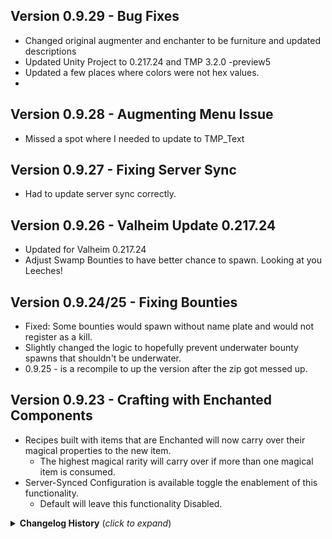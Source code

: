 ## Version 0.9.29 - Bug Fixes
* Changed original augmenter and enchanter to be furniture and updated descriptions
* Updated Unity Project to 0.217.24 and TMP 3.2.0 -preview5
* Updated a few places where colors were not hex values.
* 

## Version 0.9.28 - Augmenting Menu Issue
* Missed a spot where I needed to update to TMP_Text

## Version 0.9.27 - Fixing Server Sync
* Had to update server sync correctly.

## Version 0.9.26 - Valheim Update 0.217.24
* Updated for Valheim 0.217.24
* Adjust Swamp Bounties to have better chance to spawn. Looking at you Leeches!

## Version 0.9.24/25 - Fixing Bounties
* Fixed: Some bounties would spawn without name plate and would not register as a kill.
* Slightly changed the logic to hopefully prevent underwater bounty spawns that shouldn't be underwater.
* 0.9.25 - is a recompile to up the version after the zip got messed up.

## Version 0.9.23 - Crafting with Enchanted Components
* Recipes built with items that are Enchanted will now carry over their magical properties to the new item.
    * The highest magical rarity will carry over if more than one magical item is consumed.
* Server-Synced Configuration is available toggle the enablement of this functionality.
    * Default will leave this functionality Disabled.

<details>
<summary><b>Changelog History</b> (<i>click to expand</i>)</summary>

## Version 0.9.22 - Bounty System Improvements Part 2
* Would help if I included the translations in the Module Zip
    * Also, when Auga is NOT installed, have to forcably localize the strings.
* Added the new trophies to the Enchantcosts

## Version 0.9.21 - Bounty System Improvements
* Completely Overhauled how the Bounty Ledger is stored.
  * No longer using GlobalKeys when playing.
  * Saves to a data file in config folder.
  * Saves a backup to World File on Shutdown.
  * Restores from World File is data file is missing.
  * Tested on Single Player, P2P, and Dedicated Server
    * Tested Bounty Kills without Issue
* Added a Bounty Limiter to the Config
  * When enabled, and set to a max, prevents players from purchasing more bounties if they are at max In-Progress bounties.
  * These are per-player maximums.
* Revamped how Attack Speed modifications are handled using the AnimationSpeedManager
  * Thanks to Wacky for the assistance in the Discord getting it setup.
  * Thanks to Smoothbrain for their community contributions.
  * This should allow Wacky's EpicMMO and Duel Wield to adjust attack speeds accordingly with Epic Loot
## Version 0.9.20 - Hildir's Request Bug Fixes
* Added null checking to the Gated Items to prevent patches from causing errors.
* Fixed Map Pins going away when logging in and out
* Extensively tested the Sacrifice process on the Enchanting Table.
  * The change here is that stuff will sacrifice if you have it in your inventory, instead of showing the full list of sacrifices.
    * If this still doesn't work for you, please ensure all your JSON's are updated correctly.

## Version 0.9.19 - Hildir's Request Update
* Provides Compatibility with Hildir's Request
* Removes Legacy Workbench Functions
    * To perform Enchanting, please use Enchanting Table
* Fix for Map Pins

## Version 0.9.18 - New Feature: Enchanting Table Upgrades (Take 3)
* Fixed an issue where when placing a table down, can cause an error.

## Version 0.9.17 - New Feature: Enchanting Table Upgrades (Take 2)
* Fixed the config where it was defaulting only two features. Whoops.
  * All features will be enabled by default.
  * Use config to adjust appropriately.
* Completely re-engineered how the client/server relationship works.
  * Notes: Any table upgrades done in 0.9.16 **will be reset**. This was unavoidable.
  * Table Upgrades are now sticky on save.
* Updated UI Refresh to refresh information on interaction.
  * This should result in ingredients being updated properly in most cases.

## Version 0.9.16 - New Feature: Enchanting Table Upgrades
* The Enchanting Table now allows for Table Upgrades which can increase various modifiers. 
  * Upgrades are now available individually for each Enchanting Table Feature:
    * Sacrificing
    * Enchanting
    * Converting Materials
    * Disenchanting
    * Augmenting
  * In addition, Enchanting Table Features are now gated and need unlocking before using.
  * Each Enchanting Table maintains their own upgraded state.
  * Epic Loot configuration adds a new Config Section called "Enchating Table" and two new settings that apply to ALL ENCHANTING TABLES:
    * Upgrades Active
      * When enabled, table features are locked and must be unlocked and upgraded. 
      * When disabled, all table features are unlocked, and set to be Level 1, with no upgrades available.
    * Features Active
      * Allows Specifying which Enchanting Table Features are enabled.
        * Select the features desired and unselect the features not desired.
  * Enchanting Table Upgrade Costs are JSON configurable, and can be patched like other JSON's
    * The `enchantingupgrades.json` provides adjustment for upgrade costs and upgrade benefit adjustments.

## Version 0.9.15 - Valheim Update 0.217.5 - Part 3
* Updated `enchantcosts.json` with the corrected spelling of Trophy (from Trophie).
* Fixed issue with bounties not working correctly after update to 0.9.14.

## Version 0.9.14 - Valheim Update 0.217.5 - Part 2
* Left a piece out that needed to be updated with regards to `CopyCustomDataFromUpgradedItem`

## Version 0.9.13 - Valheim Update 0.217.5
* Required updates for Valheim version 0.217.5

## Version 0.9.12 - More Performance Improvements and Bugfixes
* Reduced the frequency that Multiplayer send Legendary Info
    * Improves frame rates when near others.
* Slightly improved performance of Loot Beams
* Fixed HotkeyBar Icons Updating
    * Now updates background when items removed.

## Version 0.9.11 - Performance Improvements
* Rebuilt the way Map Pins are maintained for Treasures and Bounties.
    * This should no longer cause a slow down in FPS just because you have a bunch of bounties.
* Rebuilt InventoryGui.UpdateGui Methods which were drawing Magic Item backgrounds.
    * Removed Postfix Patches and Loops
    * Used Transpilers instead
* Rebuilt HotKeyBar Updates
    * Removed Postfixes and implemented Transpiler instead.
* Changed the Location of Where Adventure Saved Data is stored.
    * Cleaned up KnownTexts and now saves in Player Custom Data

## Version 0.9.10
* Udpated for Valheim 0.214.305
* Added Merchant Fix for Auga 1.2.0
* Added Changelog.md for Thunderstore

## Version 0.9.9
* Removed butcher knife and stone axe from the allowed to enchant list
* New Feature: Disenchant - remove the enchant from an item at the cost of iron bounty tokens
* Merge Patching: Enabled "Merge" patch action, adds or overwrites all named properties in the target object (Thanks @nelson-saldanha)
* Updating for Valheim 0.214.2 Patch
## Version 0.9.8
  * Patch Config File location moved. Patch files have been moved outside of the Epic Loot Plugin Folder to prevent mod managers from deleting patch files.
    * Patch files are now located in BepInEx\config\EpicLoot\patches folder.
    * This folder will automatically be created upon first run of Epic Loot.
    * Debug Merged Output Files (if set to output) will be located in BepInEx\config\EpicLoot
  * Fix for "craftable legendary with no effects" bug
## Version 0.9.7
  * Fixed an unfortunate amount of bugs:
    * Feather Falling, Indestructible, and Free Build (among others) not loading correctly.
    * Old Items Created in an extremely old version of EIDF were not converting to Custom Data.
## Version 0.9.6
  * Removed dependency on EIDF in the Thunderstore manifest
## Version 0.9.5
  * Fixed a bug where two enchanting tables next to each other could not be used
  * Removed accidentally included "_patched.json" files
## Version 0.9.4
  * **New Features:**
    * Enchanting Table
      * New build piece with custom crafting UI just for Epic Loot!
      * Currently allows mass sacrificing, mass material conversions/upgrades/junk->trophy recipes, enchanting and augmenting (but more to come!)
      * Item and recipe lists sortable and filterable
      * Select many items or recipes and do them all at once
      * The old way of enchanting at the forge will stay in the game for now, but will be removed in a future release
      * A new config file (`materialconversions.json`) was added to facilitate the material conversion recipes at the new table
    * Added new Magic Effects: DoubleMagicShot and TripleBowShot (Credit: ploppy for the PR on this!)
  * **Changes:**
    * Converted EpicLoot to use the new Custom Data field provided in-game and REMOVED dependency on Extended Item Data Framework.
      * This means that **EpicLoot no longer requires Extended Item Data Framework**, in order to run.
      * EpicLoot is also fully compatible with OTHER mods still using Extended Item Data Framework without issue.
      * Mods that show as incompatible with EpicLoot or Extended Item Data Framework will need to be updated by their respective mod authors in order to remove the incompatibility.
  * **Bug Fixes:**
    * Rare Reagent Localization was not correct. Fixed to allow localization.
    * Made AllowedItemTypes and ExcludedItemTypes to be flexible to be either a Game Item Type, or a configured Item Type grouping from the iteminfo.json.
      * This allows for things like the StaffSkeleton to be included as AllowedItemTypes of "Staffs" where as "Staff" is not an in-game item type and does not include StaffSkeleton.
    * Fixed Auga Tool Tip fails when an item name does not reference a localizable string.
    * Fixed issue with Magic Item backgrounds sticking to Hotkeybar and Quick Slots when items are moved around.
    * Adding vanilla sparkles to mundane items, such as RubyGold ring
    * Added the ability to patch translation.json using patch config without the need to restart the game or server.
    * Fixed errors with Stagger effect.
    * Items that have many Available Effects/Enchants were clipping when reviewing them in the Augment tab. Fixed to scale the font to a smaller size.
      * This is not an issue in Auga.
## Version 0.9.3
  * Introduction of the JSON Configuration Patching System. 
    * Please reference https://github.com/RandyKnapp/ValheimMods/wiki/Config-Patching for information.
    * Example Patch Configs and Additional Information to be made available Soon(tm)
  * Localized Asset Names
    * This has removed all elements of hardcoded names in the Unity Prefabs and have replaced with localizable strings.
    * This also means that the Config settings for customizing the rarity names have been removed from the Module Config.
    * To customize the Rarity Names, edit the **translations.json** file.
    * Additionally, to target EpicLoot items by name, use this notation `$mod_epicloot_legendary $mod_epicloot_assets_essence`
  * Fix bug where Runestones, Belts, Rings, and Andvaranaut where not able to be picked up off the ground when spawned.
    * They also now glow.  Oooooohh.. shinny!
  * Updated Item Gating to provide more balance and less Clubs.
    * In `iteminfo.json`, "Fallback" can now be a specific prefab name (for a single item), or the **Type** of a different group.
      * For example: Instead of Staff's falling back to a single Club, Staff's now fall back to Spears, and based on Gating preferences, can spawn different levels of Spears.
      * This is also changed for Fist weapons, and some other balance changes.
  * Fixed Cultist and Growth Bounties Prefab Names which were incorrect and preventing Bounty from spawning.  (This will require you to update your adventuredata.json)
  * Fixed Missing Mistland items from loottables. (This will require you to update your loottables.json)
  * Added in ability to use prefab names in AllowedItemNames/ExcludedItemNames
  * Now showing modified attack stamina in Epic Loot tooltip.
  * Added in MountainCave TreasureChest to Loot Tables. (This will require you to update your loottables.json)
  * Changing "Modify Damage" enchant to be a Scaling Percetage based Damage Addition.  This will allow scaling to be better between lower and higher tiered players/weapons.
  * Adding in Dvergers and DvergerMage's to Loot Table, whom were left out. 
  * Removing Timescale which was not working and preventing vanilla timescale from functioning.
  * Adding Blood Magic and Elemental Magic Skills to available Skill Effect options.
## Version 0.9.2
  * When using CLLC, creatures now correctly drop Epic Loot items
  * Gambles won't drop mats when the ItemsToMaterialsRatio is set to materials
  * Fixing a bunch of Object.Destroy calls that should be ZNetScene.instance.Destroy calls
  * Preventing the rings and leather belt from spawning at 0,0,0 when players join a game
  * Fixing the terminal to work for a ton of commands that were broken
  * Added an asset for each of the crafting materials
  * Added Biome/Boss/BossDefeatKey configuration to adventuredata.json
  * Fixing a bug that was causing Auga's compendium to display incorrectly
## Version 0.9.1
  * Drop rates can now be globally scaled by using the "Global Drop Rate Modifier" config value
  * Magic Materials can be dropped instead of enchanted items by using the "Items To Materials Drop Ratio" config value.
    * The value goes from 0-1 where 0 is all items and 1 is all materials and any values in between is a random percentage of drops that will be materials instead of items.
  * Items are now gated by boss kills instead of player known recipes/items (this removes the PlayerKnown RPCs completely)
    * Server admins be sure to update your server configs
    * The older way of gating by player known recipes or player has crafted is recommended for local games only
  * Bounties can now be gated by boss kills, see "Gated Bounty Mode" config option (credit: Vapok)
  * Gambles are now only gated by the player's known recipes, not the server's
  * Items in the RandomItems section of the SecretStash now only appear if the player knows the recipe (OtherItems still always appear)
  * Treasure map chests can be configured to contain Iron or Gold Bounty Tokens as well as coins. (Still defaults only to Forest Tokens, just adding more customizability for server admins)
  * Fixed visual issue with enchant success screen for Auga
  * Added support for storing enchanted items on Armor Stands
  * Fixed tooltips missing stamina/health/eitr use
  * Updated data to handle new item type TwoHandedWeaponLeft
  * Fixed various nullrefs
## Version 0.9.0
  * Updated for Valheim version 0.212.7 (Mistlands Update)
  * Augmenter no longer needed for augmenting (engage with augmenting far earlier in your playthrough)
  * Updated loot tables, gambles, treasure maps, and bounties for Mistlands and H&H
  * Added treasure chest loot for Mistlands dungeons
  * Fixed some multiplayer issues with Riches/Luck (only update on client, only update when equipment changes)
  * Updated FeatherFall to use vanilla effect
  * Deprecated several magic effects:
    * WaterWalking
    * AddSpiritResistance (Player already immune)
    * AddSpiritResistancePercentage
    * ReduceWeight
    * AddFireResistance (confusing overlap with the -X% Fire Damage effects)
    * AddFrostResistance
    * AddLightningResistance
    * AddChoppingResistancePercentage
    * NOTE: Deprecated effects can be augmented off of items for free, but cannot be kept. They may no longer function.
  * CanBeAugmented feature of magic effects is now functional
  * Reduced the possibility of recalling weapons getting too far away to recall (stop throwing them off mountains!)
  * Fixed a bug with Indestructible items
  * Bounty targets are sometimes named special names (join the Patreon to add your name!)
  * Fixed a bug with magic effect requirements for or excluding Tower Shields
## Version 0.8.10
  * Update for Valheim 0.211.11 and ServerSync 1.13
## Version 0.8.9
  * Compatibility fix for the Auga version of the merchant panel.
## Version 0.8.8
  * Fixed an issue with multiplayer that was causing too much data to be sent across the wire. Lag and desync issues should be minimal now.
## Version 0.8.7
  * Fixed Auga integration for crafting materials
  * Fixed Auga integration for showing the full tooltip in the sacrifice panel
## Version 0.8.6
  * Disabled water walking (won't fix), but made it free to augment off of existing gear.
## Version 0.8.5
  * Updated for H&H
## Version 0.8.4
  * Added support for Project Auga
  * Completed localization for the entire mod (thanks Anya77!)
## Version 0.8.3
  * ServerSync updated to latest
  * Fix for bounty completion bug
## Version 0.8.2
  * Better item name localization
  * Fix for explosive arrow friendly fire
  * Fix for Armor +% magic effect
  * Fix for serpentscale shield and parry effects
  * Fix for bounty target NRE and player known sync ([sbtoonz](https://github.com/sbtoonz))
  * Fix for getting encumbered incorrectly ([M3TO](https://github.com/M3TO))
  * New legendary weapons from LitanyOfFire: Lævateinn, Strength of the Valkyrie, Skofnung, Gram, Angurvadal, The Shattering, Atgier of Sagas, Skaði's Hunt, Ullr's Favor, The Endless Hunt, Message of Lindisfame, Höfuð, Njǫrd's Favor, Life-Drinker
## Version 0.8.1
  * Fixed an exploit in enchanting
## Version 0.8.0
  * Magic Effect lookup is now optimized
  * Removed debug function that was eating up frame-time
  * Legendary effects work in multiplayer
  * Fixed a nullref in Stagger Damage
  * Fixed issues with Indestructible
  * Water Walking no longer works in dungeons to prevent issues in Sunken Crypts
  * Feint now works as intended
  * Fixed a bug where level gaps in the loottables.json caused a nullref
  * New legendary: Mjolnir
  * Added legendary set system
  * Added item ability system
  * New Legendary Sets: Heimdall's Legacy, Ragnar's Fury
## Version 0.7.10
  * Fix for Server Side Character crash bug
  * Increased epic and legendary drop rates at low tiers
  * Wishbone is now Epic rarity
  * Dragon's Tears and Yagluth Things can now be converted to legendary runestones or sacrificed for legendary crafting mats
  * Moder and Yagluth trophies sacrifice for more runestones (2, 4 instead of 1, 3 respectively)
  * Bosses drop more items overall, especially Moder and Yagluth
  * Weights in config files are now floats instead of ints
  * Magic Effect: Luck, increase chance for higher rarity items
  * Magic Effect names shortened, detailed descriptions added to compendium
  * Fix not loading initial known items in singleplayer and for server host. ([jsza](https://github.com/jsza))
## Version 0.7.9
  * Reduced Opportunist chance to proc
  * Allowed AddSkill to exceed 100 points (and fixed vanilla bug around damage ranges not going over 100%)
  * Excluded pickaxes from a bunch of magic effects that are useless for them
  * Added increased chop and pickaxe damage for axes and pickaxes when they have bonus slash/pierce damage (by [M3TO](https://github.com/M3TO))
## Version 0.7.8
  * ConfigSync from blaxxun added. MCE and the MCE addon are NO LONGER NEEDED!
  * Config json files are now editable while the game is running and will automatically hot reload! (thanks blaxxun!)
  * New Magic Item Effects:
    * Water Walking
    * Double Jump
    * Quick Draw
    * Explosive Arrows
    * Skill Increase
    * Increase Stagger Duration
    * Quick Learner
    * Feather Fall (with effect!)
    * Thorns
    * Stagger on hit
    * Avoid damage on hit
    * Auto-recall thrown weapon
    * Bonus when health is low: Move Speed, Health Regen, Stamina Regen, Armor, Damage, Block Power, Parry, Attack Speed, Avoid Damage, Lifesteal
    * Free Build (hammer)
    * Comfortable
    * Glowing
    * Execution
    * Riches
    * Opportunist
    * Duelist
    * Increased Stagger Damage
    * Immovable
  * Overhaul of Resistances: removed Spirit, resistances now reduce damage by a set percent, and stack (fix existing resistances by using the console command: `fixresistances`)
  * Known items and recipes (for item gating) are now synced between all players on a server
  * Added "Sacrifice All" button to Sacrifice tab which sacrifices the whole stack of whatever you have selected
  * Fixed a bug where no boss trophies would drop in single player
## Version 0.7.7
  * Added config to drop trophies based only on the number of nearby players, not just total players on the server
  * Fixed unlocalized minimap icon text for treasure maps
  * Embedded fastJSON and epicloot asset bundle to DLL (this fixes several linux server issues including one that was causing problems with bounties)
  * Merged fix from [maxrd2](https://github.com/maxrd2) fixing a crash when hitting enemies on Linux
  * Added a toggle to disable adventure mode features: secret stash, gambling, treasure maps, and bounties
## Version 0.7.6
  * Updated loottables to cover up to 5-star enemies for all enemy types
  * Bounties are now completed correctly if another player kills your bounty target while you are offline (bounty completes on next login)
## Version 0.7.5
  * Correctly spawning and checking bounty targets slain (this breaks all current old-version bounties)
## Version 0.7.4
  * Removed freeze time, as it totally breaks multiplayer
## Version 0.7.3
  * Added config value to hide equipped and hotbar items in the sacrifice tab
  * Also added freeze time keybind (RCtrl+Backspace) and made free fly camera fixed update time (so you can fly around during freeze time)
  * Integrated LifeSteal magic effect (submitted by [nanonull](https://github.com/nanonull))
  * Added ModifyAttackSpeed, Waterproof, Paralyze
  * Localization part 1
  * Hotfix for bug where buying treasuremaps or bounties can disconnect you from the server
## Version 0.7.2
  * Bosses drop one trophy per player (configurable)
  * Fixed a bug where you could complete a bounty just by killing the minions if they were the same type as the bounty target
  * Changed bounty generation so you don't have identical bounties to other players on the server, to prevent confusion
  * Can now abandon bounties (please report bugs if the monsters actually don't spawn though)
## Version 0.7.1
  * Fixed bug with disappearing bounty/treasuremap pins on logout
  * Fixed but with items purchased from Haldor's Secret Stash disappearing on logout
  * Added some junk to trophy recipes
## Version 0.7.0
  * Added adventure panel to merchant
  * Added purchasing crafting mats from merchant
  * Added gambling for magic items from merchant
  * Added purchasable treasure maps
  * Added bounty hunting
  * Fixed some bugs with item gating
  * Fixed some bugs with augmenting legendary items
## Version 0.6.4
  * Item Names Update!
  * Adding logs to Augmenting
  * Show all magical effects in compendium
  * Show currently equipped item in tooltip by holding LeftControl
  * Adding support for Mod Config Enforcer (see addon mod)
## Version 0.6.3
  * Fixed a bug where augmenting an equipped item would apply the augment to the first item in the augment list
  * Fixed a bug where selecting a different item while one was already augmenting would not cancel the craft
  * Moved the restricted item names list to config (fan request, to allow Dyrnwyn as a drop on their server)
## Version 0.6.2
  * Fixed a bug where augmented items would not save when logging out
  * Fixed a bug where augmenting some items would result in UI errors
  * Changed the set item icon again, shieldknot
## Version 0.6.1
  * (reserved version number for Thunderstore rollback to 0.5.16)
## Version 0.6.0
  * Added Augmenting at forge with augmenter or at artisan table
  * Sacrifice, Enchant, and Augment recipes are now configurable in `enchantcosts.json`
  * Added options for alternate crafting tab layout (compatibility with SimpleRecycling)
  * Changed set item marker to a non-nazi associated symbol (triskelion instead of odal rune)
  * Added option to `magicitem` console command to specify the number of effects to roll
  * Added console command `cheatgating` which toggles item gating on or off
  * Enabled logging toggle for all of EpicLoot logging
## Version 0.5.16
  * Three new craftable, enchantable utility items
  * All conversion and upgrade recipes for crafting materials in configurable json file
  * Small coin amounts added to conversion and upgrade recipes for crafting materials
  * Magic effect changes:
    * Parry now only rolls on two-handed weapons and shields
    * Block now only rolls on shields
## Version 0.5.15
  * Loot tables now use a leveled format that can be extended beyond level 3
  * DLC Stuff allowed to enchant
  * Can limit magic effects by SkillType
  * Can limit magic effects by exclusions, see info.md
  * Drastically reduced Movement Speed bonus (for new drops or enchanted)
  * Added gating for dropped item types by known recipe or known item (or unlimited)
## Version 0.5.14
  * Updating the console command with a few more exclusions
  * Modified a UI display to better support multiple hotkeybars and multiple inventory grids
## Version 0.5.13
  * Made it slightly easier for other modders to access the enchanting and disenchanting information
  * Made the tooltip text lookup for set items more defensive to prevent some mod conflicts
## Version 0.5.12
  * Enchanting an item maintains its current durability percentage
  * Enchanting uses a new UI flow and shows the item after you enchant it
  * Magic Item Effects now load from a config file
  * Magic Item Effects now use a string ID instead of an enum
  * Changing TreasureChest_plains_stone loottable to use the TreasureChest_heath table
  * Fixed mod conflict with PlantingPlus
## Version 0.5.11
  * Fixed a bug where crafter name would be applied to upgraded objects
  * Upgraded objects automatically repaired to full durability
  * Changing the default rarity of Dverger Circlet, Megingjord, and Wishbone to Rare
  * Fixing a bug where Eikthyr (or some other mob, like Troll lvl 3) dies repeatedly
## Version 0.5.10
  * Removing all cheat and dlc items from the random loot generation cheat	
  * Fixed a bug that showed 0% chance for all magic effect counts while enchanting	
  * Fixed a bug that caused some chests to spawn non-magical items	
  * Updated loot tables with feedback from comments:
    * Chitin weapons moved to tier 2 weapons
    * Draugr Fang added to tier 4 weapons
    * Wolf Cape added to tier 4 armor
    * Added more options to Troll
    * Added more tier 3 drops to swamp mobs
    * Increased drop chance for Fuling Berserker and Fuling Shaman
    * Reduced loot tiers, increased drop chance counts for Serpent
    * Fixed treasure chests so they properly reflected their biome (`plains_stone` is actually Black Forest, `heath` is Plains)
    * Reduced loot tiers for `meadows_buried` and `shipwreck_karve` chests (they still have higher rarity chances)
## Version 0.5.9
  * Fixed bug where sacrificing with nearly full inventory resulted in lost items (items that do not fit in the inventory now fall to the ground)	
  * Loot2 and Loot3 in the loot table are now exclusive (e.g. if the mob is level 2, and Loot2 is present, then only the loot from Loot2 is used, otherwise it falls back to Loot)	
  * ItemSets have been added to the loot table schema (If the "Item" field of the Loot list is in the item set, roll on that loot table for that item instead)	
  * Can now reference other loot tables in the loot table item config using "Item": "`object`.`level`" where `object` is the name of a loot table entry and `level` is an integer between 1 and 3 that refers to Loot, Loot2, or Loot3.	
  * Number of magic effects per rarity is now configurable in loottables.json in the "MagicEffectsCount" object	
  * Completed loottables with updates from feedback and using the new system	
## Version 0.5.8
  * Hiding console commands behind the cheat flag	
  * Removing log spam	
## Version 0.5.7
  * Removing accidentally added debug object	
## Version 0.5.6
  * Fixing crafting tabs showing magic items	
  * Changing crafting tab item description to scrolling (can turn off in config)	
  * Can set display name of rarity types in config	
  * Can put non-magic items in the loot table by omitting the Rarity chance array	
  * Loot beam sounds now respect the in-game SFX volume setting	
## Version 0.5.5
  * Fixed yet another couple of crafting tab bugs	
  * Reduced mats upgrade recipe to 5:1	
  * Added shard to same rarity dust/essence/reagent recipe at 2:1	
  * Increased drop chance on The Elder and Bonemass	
  * Fixed crafting recipe list selection exploit/bug	
  * Added special recipe to sacrifice Swamp Key (who needs more than one?)	
## Version 0.5.4
  * Fixed bug with viewing effect ranges	
  * Added troll trophy to rare disenchant list	
  * Moved greydwarf brute and shaman trophy to rare disenchant list	
  * Fixed an icon bug where the new material message showed the red material icon	
  * Fixed some bugs with the crafting tabs	
## Version 0.5.3
  * Fixed stamina regen and health regen	
  * Added holding shift to see ranges in tooltips	
  * Fixed Elder/Bonemass runestone rarity mixup	
## Version 0.5.2
  * Fix for an enchant exploit	
  * Updated swamp loot tables	
  * Fixed resistances not working at all	
## Version 0.5.1
  * Fixed never respawning after dying	
  * Fixed a bug where a whole stack of trophies would be disenchanted for a single crafting material	
  * Updated correct ## Version number everywhere

</details>